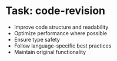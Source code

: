 <!-- ---
!-- title: 2024-12-27 23:17:02
!-- author: Yusuke Watanabe
!-- date: /home/ywatanabe/.emacs.d/lisp/llemacs/workspace/resources/prompt-templates/components/02_tasks/code-revision.md
!-- --- -->

# Task: code-revision
* Improve code structure and readability
* Optimize performance where possible
* Ensure type safety
* Follow language-specific best practices
* Maintain original functionality